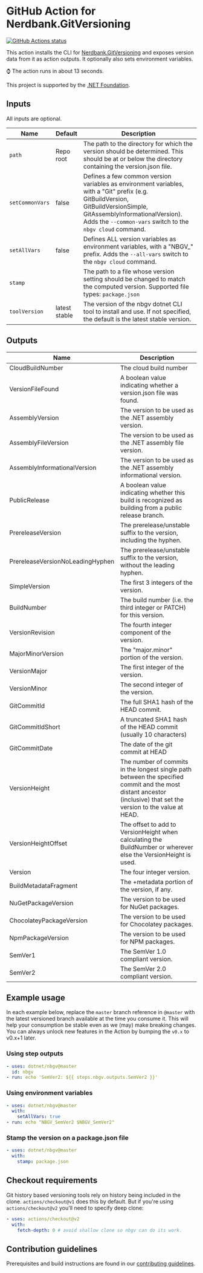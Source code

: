 # GitHub Action for Nerdbank.GitVersioning

[![GitHub Actions status](https://github.com/dotnet/nbgv/workflows/CI/PR/badge.svg)](https://github.com/dotnet/nbgv/actions)

This action installs the CLI for [Nerdbank.GitVersioning](https://github.com/AArnott/Nerdbank.GitVersioning)
and exposes version data from it as action outputs.
It optionally also sets environment variables.

⌚ The action runs in about 13 seconds.

This project is supported by the [.NET Foundation](https://dotnetfoundation.org).

## Inputs

All inputs are optional.

|Name|Default|Description
|--|--|--|
`path`|Repo root|The path to the directory for which the version should be determined. This should be at or below the directory containing the version.json file.
`setCommonVars`|false|Defines a few common version variables as environment variables, with a "Git" prefix (e.g. GitBuildVersion, GitBuildVersionSimple, GitAssemblyInformationalVersion). Adds the `--common-vars` switch to the `nbgv cloud` command.
`setAllVars`|false|Defines ALL version variables as environment variables, with a "NBGV_" prefix. Adds the `--all-vars` switch to the `nbgv cloud` command.
`stamp`||The path to a file whose version setting should be changed to match the computed version. Supported file types: `package.json`
`toolVersion`|latest stable|The version of the nbgv dotnet CLI tool to install and use. If not specified, the default is the latest stable version.

## Outputs

Name | Description
--|--
CloudBuildNumber|The cloud build number
VersionFileFound|A boolean value indicating whether a version.json file was found.
AssemblyVersion|The version to be used as the .NET assembly version.
AssemblyFileVersion|The version to be used as the .NET assembly file version.
AssemblyInformationalVersion|The version to be used as the .NET assembly informational version.
PublicRelease|A boolean value indicating whether this build is recognized as building from a public release branch.
PrereleaseVersion|The prerelease/unstable suffix to the version, including the hyphen.
PrereleaseVersionNoLeadingHyphen|The prerelease/unstable suffix to the version, without the leading hyphen.
SimpleVersion|The first 3 integers of the version.
BuildNumber|The build number (i.e. the third integer or PATCH) for this version.
VersionRevision|The fourth integer component of the version.
MajorMinorVersion|The "major.minor" portion of the version.
VersionMajor|The first integer of the version.
VersionMinor|The second integer of the version.
GitCommitId|The full SHA1 hash of the HEAD commit.
GitCommitIdShort|A truncated SHA1 hash of the HEAD commit (usually 10 characters)
GitCommitDate|The date of the git commit at HEAD
VersionHeight|The number of commits in the longest single path between the specified commit and the most distant ancestor (inclusive) that set the version to the value at HEAD.
VersionHeightOffset|The offset to add to VersionHeight when calculating the BuildNumber or wherever else the VersionHeight is used.
Version|The four integer version.
BuildMetadataFragment|The +metadata portion of the version, if any.
NuGetPackageVersion|The version to be used for NuGet packages.
ChocolateyPackageVersion|The version to be used for Chocolatey packages.
NpmPackageVersion|The version to be used for NPM packages.
SemVer1|The SemVer 1.0 compliant version.
SemVer2|The SemVer 2.0 compliant version.

## Example usage

In each example below, replace the `master` branch reference in `@master` with the latest versioned branch available at the time you consume it.
This will help your consumption be stable even as we (may) make breaking changes.
You can always unlock new features in the Action by bumping the `v0.x` to v0.x+1 later.

### Using step outputs

```yaml
- uses: dotnet/nbgv@master
  id: nbgv
- run: echo 'SemVer2: ${{ steps.nbgv.outputs.SemVer2 }}'
```

### Using environment variables

```yaml
- uses: dotnet/nbgv@master
  with:
    setAllVars: true
- run: echo "NBGV_SemVer2 $NBGV_SemVer2"
```

### Stamp the version on a package.json file

```yaml
- uses: dotnet/nbgv@master
  with:
    stamp: package.json
```

## Checkout requirements

Git history based versioning tools rely on history being included in the clone.
`actions/checkout@v1` does this by default.
But if you're using `actions/checkout@v2` you'll need to specify deep clone:

```yml
- uses: actions/checkout@v2
  with:
    fetch-depth: 0 # avoid shallow clone so nbgv can do its work.
```

## Contribution guidelines

Prerequisites and build instructions are found in our
[contributing guidelines](CONTRIBUTING.md).
